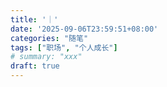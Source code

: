 ```yaml
---
title: '｜'
date: '2025-09-06T23:59:51+08:00'
categories: "随笔"
tags: ["职场", "个人成长"]
# summary: "xxx"
draft: true
---
```

